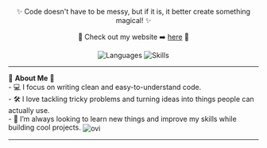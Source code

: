 <p align="center">✨ Code doesn't have to be messy, but if it is, it better create something magical! ✨</p>
<p align="center">🌸 Check out my website ➡️ <a href="https://9jh1.github.io">here</a> 🌸</p>  
<div align="center">
  <img src="https://img.shields.io/badge/Languages-JS%20|%20CSS%20|%20HTML%20|%20C%20|%20Python-pink?style=for-the-badge" alt="Languages">
  <img src="https://img.shields.io/badge/Skills-Software%20|%20Web%20Design%20|%20Web%20Development%20|%20CLIs%20|%20TUIs%20|%20Cyber%20Security-pink?style=for-the-badge" alt="Skills">
</div>  


---

<p>
🌺 <strong>About Me</strong> 🌺  <br>
- 💻 I focus on writing clean and easy-to-understand code.  <br>
- 🛠️ I love tackling tricky problems and turning ideas into things people can actually use.  <br>
- 🌟 I’m always looking to learn new things and improve my skills while building cool projects.
  <img align="center" src="https://github-readme-stats.vercel.app/api/top-langs?username=9jh1&show_icons=true&locale=en&layout=compact&theme=chartreuse-dark" alt="ovi" />
</p>

---

